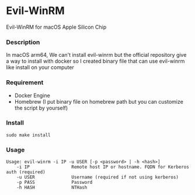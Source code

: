 # Evil-WinRM

Evil-WinRM for macOS Apple Silicon Chip

### Description
In macOS arm64, We can't install evil-winrm but the official repository give a way to install with docker so I created binary file that can use evil-winrm like install on your computer

### Requirement
- Docker Engine
- Homebrew (I put binary file on homebrew path but you can customize the script by yourself)

### Install
```
sudo make install
```

### Usage
```
Usage: evil-winrm -i IP -u USER [-p <password> | -h <hash>]
    -i IP                Remote host IP or hostname. FQDN for Kerberos auth (required)
    -u USER              Username (required if not using kerberos)
    -p PASS              Password
    -h HASH              NTHash
```
